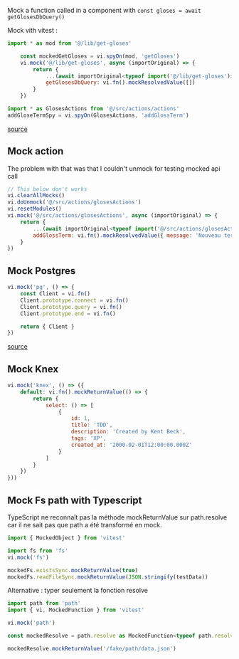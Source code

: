 Mock a function called in a component with
`const gloses = await getGlosesDbQuery()`

Mock vith vitest :

```javascript
import * as mod from '@/lib/get-gloses'

    const mockedGetGloses = vi.spyOn(mod, 'getGloses')
    vi.mock('@/lib/get-gloses', async (importOriginal) => {
        return {
            ...(await importOriginal<typeof import('@/lib/get-gloses')>()),
            getGlosesDbQuery: vi.fn().mockResolvedValue([])
        }
    })
```

```javascript
import * as GlosesActions from '@/src/actions/actions'
addGloseTermSpy = vi.spyOn(GlosesActions, 'addGlossTerm')
```

[source](https://dev.to/erikpuk/how-to-mock-a-third-party-es6-export-in-vitest-38ff)

## Mock action

The problem with that was that I couldn't unmock for testing mocked api call

```javascript
// This below don't works
vi.clearAllMocks()
vi.doUnmock('@/src/actions/glosesActions')
vi.resetModules()
vi.mock('@/src/actions/glosesActions', async (importOriginal) => {
    return {
        ...(await importOriginal<typeof import('@/src/actions/glosesActions')>()),
        addGlossTerm: vi.fn().mockResolvedValue({ message: 'Nouveau terme ajouté avec succès', error: null })
    }
})
```

## Mock Postgres

```javascript
vi.mock('pg', () => {
    const Client = vi.fn()
    Client.prototype.connect = vi.fn()
    Client.prototype.query = vi.fn()
    Client.prototype.end = vi.fn()

    return { Client }
})
```

[source](https://vitest.dev/guide/mocking.html)

## Mock Knex

```js
vi.mock('knex', () => ({
    default: vi.fn().mockReturnValue(() => {
        return {
            select: () => [
                {
                    id: 1,
                    title: 'TDD',
                    description: 'Created by Kent Beck',
                    tags: 'XP',
                    created_at: '2000-02-01T12:00:00.000Z'
                }
            ]
        }
    })
}))
```

## Mock Fs path with Typescript

TypeScript ne reconnaît pas la méthode mockReturnValue sur path.resolve car il ne sait pas que path a été transformé en mock.

```typescript
import { MockedObject } from 'vitest'

import fs from 'fs'
vi.mock('fs')

mockedFs.existsSync.mockReturnValue(true)
mockedFs.readFileSync.mockReturnValue(JSON.stringify(testData))
```

Alternative : typer seulement la fonction resolve

```typescript
import path from 'path'
import { vi, MockedFunction } from 'vitest'

vi.mock('path')

const mockedResolve = path.resolve as MockedFunction<typeof path.resolve>

mockedResolve.mockReturnValue('/fake/path/data.json')
```

